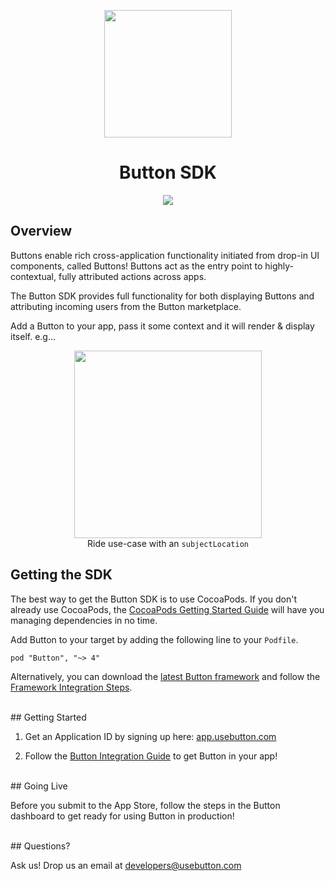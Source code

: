 <p align="center"><img src="https://cloud.githubusercontent.com/assets/1057077/11322171/de11ea38-90ac-11e5-9df6-4da8d87ef76e.png" width="204"/>
</p>

<h1 align="center">Button SDK</h1>
<p align="center"><!--<img align="center" src="https://travis-ci.com/button/button-ios-builds.svg?token=8JzszbFQzEAxm2tqrxeg&branch=master" />--><img align="center" src="https://img.shields.io/cocoapods/v/Button.svg?style=flat" /> 
</p>

## Overview

Buttons enable rich cross-application functionality initiated from drop-in UI components, called Buttons! Buttons act as the entry point to highly-contextual, fully attributed actions across apps.

The Button SDK provides full functionality for both displaying Buttons and attributing incoming users from the Button marketplace.

Add a Button to your app, pass it some context and it will render & display itself. e.g... 

<p align="center"><img src="http://www.usebutton.com/img/sdk/img_dlc-uber-button.png" width="300" />
<br/>
Ride use-case with an <code>subjectLocation</code>
</p>


## Getting the SDK

The best way to get the Button SDK is to use CocoaPods. If you don't already use CocoaPods, the <a target="out" href="http://guides.cocoapods.org/using/getting-started.html">CocoaPods Getting Started Guide</a> will have you managing dependencies in no time.

Add Button to your target by adding the following line to your `Podfile`.

```
pod "Button", "~> 4"
```

Alternatively, you can download the [latest Button framework](https://github.com/usebutton/button-ios/releases/latest) and follow the [Framework Integration Steps](https://github.com/usebutton/button-ios/wiki/Adding-the-Button-Framework-and-Bundle-to-your-project).


<br />
## Getting Started

1. Get an Application ID by signing up here: [app.usebutton.com](http://app.usebutton.com)

2. Follow the <a href="http://www.usebutton.com/sdk/deep-link-commerce/integration-guide" target="_blank">Button Integration Guide</a> to get Button in your app!

<br />
## Going Live

Before you submit to the App Store, follow the steps in the Button dashboard to get ready for using Button in production!

<br />
## Questions?

Ask us! Drop us an email at <a href="mailto:developers@usebutton.com">developers@usebutton.com</a>
